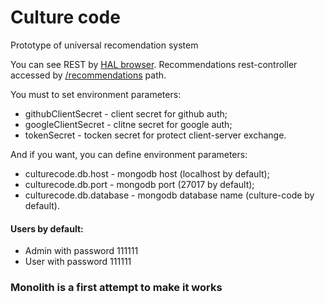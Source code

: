 # Culture code
Prototype of universal recomendation system

You can see REST by [HAL browser](http://localhost:8080/browser/index.html#/).
Recommendations rest-controller accessed by [/recommendations](http://localhost:8080/recommendations/) path.

You must to set environment parameters:
- githubClientSecret - client secret for github auth;
- googleClientSecret - clitne secret for google auth;
- tokenSecret - tocken secret for protect client-server exchange.

And if you want, you can define environment parameters:
- culturecode.db.host - mongodb host (localhost by default);
- culturecode.db.port - mongodb port (27017 by default);
- culturecode.db.database - mongodb database name (culture-code by default).

#### Users by default:
- Admin with password 111111
- User with password 111111

### Monolith is a first attempt to make it works
